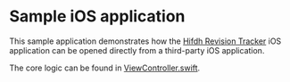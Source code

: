# Sample iOS application

This sample application demonstrates how the [Hifdh Revision Tracker](https://apps.apple.com/app/id1524002702) iOS application can be opened directly from a third-party iOS application.

The core logic can be found in [ViewController.swift](SampleApp/ViewController.swift).
